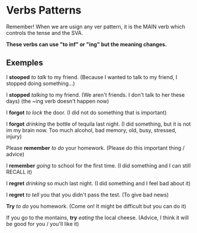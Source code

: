 # Verbs Patterns #
Remember! When we are usign any ver pattern, it is the MAIN verb which controls the tense and the SVA.

**These verbs can use "to inf" or "ing" but the meaning changes.**

## Exemples ##
I **stooped** _to talk_ to my friend.
(Because I wanted to talk to my friend, I stopped doing something...)

I **stopped** _talking_ to my friend. 
(We aren't friends. I don't talk to her these days) (the ~ing verb doesn't happen now)


I **forgot** _to lock_ the door.
(I did not do something that is important)

I **forgot** _drinking_ the bottle of tequila last night.
(I did something, but it is not im my brain now. Too much alcohol, bad memory, old, busy, stressed, injury)


Please **remember** _to do_ your homework.
(Please do this important thing / advice)

I **remember** _going_ to school for the first time.
(I did something and I can still RECALL it)


I **regret** _drinking_ so much last night.
(I did something and I feel bad about it)

I **regret** _to tell_ you that you didn't pass the test.
(To give bad news)


**Try** _to do_ you homework.
(Come on! It might be difficult but you can do it)

If you go to the montains, **try** _eating_ the local cheese.
(Advice, I think it will be good for you / you'll like it)
